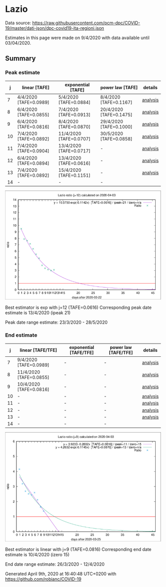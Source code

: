 # Lazio


Data source: https://raw.githubusercontent.com/pcm-dpc/COVID-19/master/dati-json/dpc-covid19-ita-regioni.json

Estimates in this page were made on 9/4/2020 with data available until 03/04/2020.


## Summary 

### Peak estimate 
|j|linear [TAFE]|exponential [TAFE]|power law [TAFE]|details|
|---|----|-----------|---------|-------|
|7|4/4/2020 [TAFE=0.0989]|5/4/2020 [TAFE=0.0884]|8/4/2020 [TAFE=0.1167]|[analysis](COVID-19_lazio_j7_2020-04-03.md)|
|8|6/4/2020 [TAFE=0.0855]|7/4/2020 [TAFE=0.0913]|20/4/2020 [TAFE=0.1475]|[analysis](COVID-19_lazio_j8_2020-04-03.md)|
|9|6/4/2020 [TAFE=0.0816]|8/4/2020 [TAFE=0.0870]|29/4/2020 [TAFE=0.1000]|[analysis](COVID-19_lazio_j9_2020-04-03.md)|
|10|7/4/2020 [TAFE=0.0892]|11/4/2020 [TAFE=0.0707]|30/5/2020 [TAFE=0.0858]|[analysis](COVID-19_lazio_j10_2020-04-03.md)|
|11|7/4/2020 [TAFE=0.0904]|13/4/2020 [TAFE=0.0717]|-|[analysis](COVID-19_lazio_j11_2020-04-03.md)|
|12|6/4/2020 [TAFE=0.0894]|13/4/2020 [TAFE=0.0616]|-|[analysis](COVID-19_lazio_j12_2020-04-03.md)|
|13|7/4/2020 [TAFE=0.0892]|15/4/2020 [TAFE=0.1151]|-|[analysis](COVID-19_lazio_j13_2020-04-03.md)|
|14|-|-|-||

![best peak estimate](COVID-19_lazio_j12_2020-04-03.png)

Best estimator is exp with j=12 (TAFE=0.0616)
Corresponding peak date estimate is 13/4/2020 (ipeak 21)


Peak date range estimate: 23/3/2020 - 28/5/2020

### End estimate 
|j|linear [TAFE/TFE]|exponential [TAFE/TFE]|power law [TAFE/TFE]|details|
|---|----|-----------|---------|-------|
|7|9/4/2020 [TAFE=0.0989]|-|-|[analysis](COVID-19_lazio_j7_2020-04-03.md)|
|8|11/4/2020 [TAFE=0.0855]|-|-|[analysis](COVID-19_lazio_j8_2020-04-03.md)|
|9|10/4/2020 [TAFE=0.0816]|-|-|[analysis](COVID-19_lazio_j9_2020-04-03.md)|
|10|-|-|-|[analysis](COVID-19_lazio_j10_2020-04-03.md)|
|11|-|-|-|[analysis](COVID-19_lazio_j11_2020-04-03.md)|
|12|-|-|-|[analysis](COVID-19_lazio_j12_2020-04-03.md)|
|13|-|-|-|[analysis](COVID-19_lazio_j13_2020-04-03.md)|
|14|-|-|-||

![best zero estimate](COVID-19_lazio_j9_2020-04-03.png)

Best estimator is linear with j=9 (TAFE=0.0816)
Corresponding end date estimate is 10/4/2020 (izero 15)


End date range estimate: 26/3/2020 - 12/4/2020

Generated April 9th, 2020 at 16:40:48 UTC+0200 with https://github.com/robianc/COVID-19
